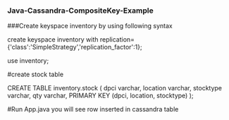 ### Java-Cassandra-CompositeKey-Example

###Create keyspace inventory by using following syntax

create keyspace inventory with replication={'class':'SimpleStrategy','replication_factor':1};

use inventory;


#create stock table 


CREATE TABLE inventory.stock (
 dpci varchar,
location varchar,
stocktype varchar,
qty varchar,
PRIMARY KEY (dpci, location, stocktype)
);

#Run App.java
you will see row inserted in cassandra table
